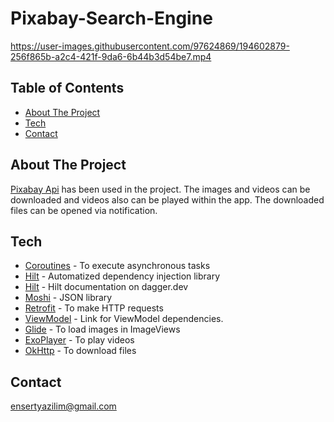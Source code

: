 # Pixabay-Search-Engine

https://user-images.githubusercontent.com/97624869/194602879-256f865b-a2c4-421f-9da6-6b44b3d54be7.mp4


## Table of Contents
* [About The Project](#about-the-project)
* [Tech](#tech)
* [Contact](#contact)


## About The Project
[Pixabay Api](https://pixabay.com/api/docs/) has been used in the project. The images and videos can be downloaded and videos also can be played within the app. The downloaded files can be opened via notification.


## Tech
* [Coroutines](https://developer.android.com/kotlin/coroutines) - To execute asynchronous tasks
* [Hilt](https://developer.android.com/training/dependency-injection/hilt-android) - Automatized dependency injection library
* [Hilt](https://dagger.dev/hilt/) - Hilt documentation on dagger.dev
* [Moshi](https://github.com/square/moshi/) - JSON library
* [Retrofit](https://square.github.io/retrofit/) - To make HTTP requests
* [ViewModel](https://developer.android.com/jetpack/androidx/releases/lifecycle) - Link for ViewModel dependencies.
* [Glide](https://github.com/bumptech/glide) - To load images in ImageViews
* [ExoPlayer](https://exoplayer.dev/) - To play videos
* [OkHttp](https://square.github.io/okhttp/) - To download files


## Contact
[ensertyazilim@gmail.com](#)
